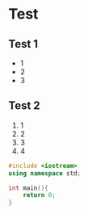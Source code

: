 # Test

## Test 1

* 1
* 2
* 3

## Test 2

1. 1
1. 2
1. 3
1. 4


```cpp
#include <iostream>
using namespace std;

int main(){
    return 0;
}
```

